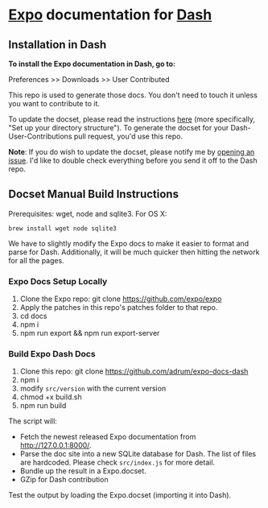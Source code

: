 # [Expo](https://docs.expo.io/) documentation for [Dash](http://kapeli.com/dash)


## Installation in Dash

**To install the Expo documentation in Dash, go to:**

Preferences >> Downloads >> User Contributed

This repo is used to generate those docs. You don't need to touch it unless you want to contribute to it.

To update the docset, please read the instructions [here](https://github.com/Kapeli/Dash-User-Contributions#contribute-a-new-docset) (more specifically, "Set up your directory structure"). To generate the docset for your Dash-User-Contributions pull request, you'd use this repo.

**Note**: If you do wish to update the docset, please notify me by [opening an issue](https://github.com/adrum/expo-docs-dash/issues/new). I'd like to double check everything before you send it off to the Dash repo.

## Docset Manual Build Instructions

Prerequisites: wget, node and sqlite3. For OS X:

    brew install wget node sqlite3

We have to slightly modify the Expo docs to make it easier to format and parse for Dash. Additionally, it will be much quicker then hitting the network for all the pages.

### Expo Docs Setup Locally

1. Clone the Expo repo: git clone https://github.com/expo/expo
2. Apply the patches in this repo's patches folder to that repo.
3. cd docs
4. npm i
5. npm run export && npm run export-server


### Build Expo Dash Docs

1. Clone this repo: git clone https://github.com/adrum/expo-docs-dash
2. npm i
3. modify `src/version` with the current version
4. chmod +x build.sh
5. npm run build

The script will:

- Fetch the newest released Expo documentation from http://127.0.0.1:8000/.
- Parse the doc site into a new SQLite database for Dash. The list of files are hardcoded. Please check `src/index.js` for more detail.
- Bundle up the result in a Expo.docset.
- GZip for Dash contribution

Test the output by loading the Expo.docset (importing it into Dash).
